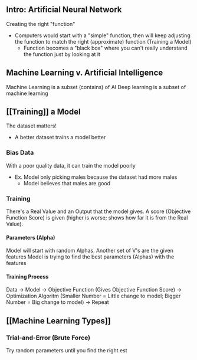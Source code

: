 ## Intro: Artificial Neural Network
Creating the right "function"
- Computers would start with a "simple" function, then will keep adjusting the function to match the right (approximate) function (Training a Model)
	- Function becomes a "black box" where you can't really understand the function just by looking at it
## Machine Learning v. Artificial Intelligence
Machine Learning is a subset (contains) of AI
Deep learning is a subset of machine learning

## [[Training]] a Model
The dataset matters!
- A better dataset trains a model better
### Bias Data
With a poor quality data, it can train the model poorly
- Ex. Model only picking males because the dataset had more males
	- Model believes that males are good

### Training
There's a Real Value and an Output that the model gives. A score (Objective Function Score) is given (higher is worse; shows how far it is from the Real Value).

#### Parameters (Alpha)
Model will start with random Alphas.
Another set of V's are the given features
Model is trying to find the best parameters (Alphas) with the features
#### Training Process
Data -> Model -> Objective Function (Gives Objective Function Score) -> Optimization Algoritm (Smaller Number = Little change to model; Bigger Number = Big change to model) -> Repeat

## [[Machine Learning Types]]
### Trial-and-Error (Brute Force)
Try random parameters until you find the right est
